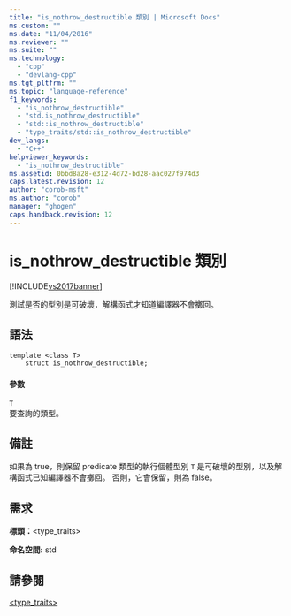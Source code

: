 ```yaml
---
title: "is_nothrow_destructible 類別 | Microsoft Docs"
ms.custom: ""
ms.date: "11/04/2016"
ms.reviewer: ""
ms.suite: ""
ms.technology: 
  - "cpp"
  - "devlang-cpp"
ms.tgt_pltfrm: ""
ms.topic: "language-reference"
f1_keywords: 
  - "is_nothrow_destructible"
  - "std.is_nothrow_destructible"
  - "std::is_nothrow_destructible"
  - "type_traits/std::is_nothrow_destructible"
dev_langs: 
  - "C++"
helpviewer_keywords: 
  - "is_nothrow_destructible"
ms.assetid: 0bbd8a28-e312-4d72-bd28-aac027f974d3
caps.latest.revision: 12
author: "corob-msft"
ms.author: "corob"
manager: "ghogen"
caps.handback.revision: 12
---
```

# is_nothrow_destructible 類別
[!INCLUDE[vs2017banner](../assembler/inline/includes/vs2017banner.md)]

測試是否的型別是可破壞，解構函式才知道編譯器不會擲回。  
  
## 語法  
  
```  
template <class T>  
    struct is_nothrow_destructible;  
```  
  
#### 參數  
 `T`  
 要查詢的類型。  
  
## 備註  
 如果為 true，則保留 predicate 類型的執行個體型別 `T` 是可破壞的型別，以及解構函式已知編譯器不會擲回。 否則，它會保留，則為 false。  
  
## 需求  
 **標頭：**\<type\_traits\>  
  
 **命名空間:** std  
  
## 請參閱  
 [\<type\_traits\>](../standard-library/type-traits.md)